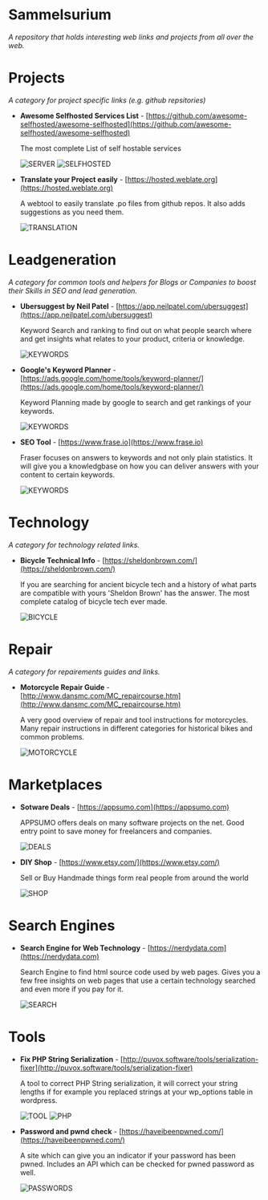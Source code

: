 # Sammelsurium

*A repository that holds interesting web links and projects from all over the web.*



# Projects

*A category for project specific links (e.g. github repsitories)*

- **Awesome Selfhosted Services List** - [https://github.com/awesome-selfhosted/awesome-selfhosted](https://github.com/awesome-selfhosted/awesome-selfhosted)

  The most complete List of self hostable services

  ![SERVER](https://img.shields.io/badge/-SERVER-informational)
  ![SELFHOSTED](https://img.shields.io/badge/-SELFHOSTED-informational)

- **Translate your Project easily** - [https://hosted.weblate.org](https://hosted.weblate.org)

  A webtool to easily translate .po files from github repos. It also adds suggestions as you need them.

  ![TRANSLATION](https://img.shields.io/badge/-TRANSLATION-informational)




# Leadgeneration

*A category for common tools and helpers for Blogs or Companies to boost their Skills in SEO and lead generation.*

- **Ubersuggest by Neil Patel** - [https://app.neilpatel.com/ubersuggest](https://app.neilpatel.com/ubersuggest)

  Keyword Search and ranking to find out on what people search where and get insights what relates to your product, criteria or knowledge.
  
  ![KEYWORDS](https://img.shields.io/badge/-KEYWORDS-informational)

- **Google's Keyword Planner** - [https://ads.google.com/home/tools/keyword-planner/](https://ads.google.com/home/tools/keyword-planner/)

  Keyword Planning made by google to search and get rankings of your keywords.

  ![KEYWORDS](https://img.shields.io/badge/-KEYWORDS-informational)

- **SEO Tool** - [https://www.frase.io](https://www.frase.io)

  Fraser focuses on answers to keywords and not only plain statistics. It will give you a knowledgbase on how you can deliver answers with your content to certain keywords.

  ![KEYWORDS](https://img.shields.io/badge/-KEYWORDS-informational)



# Technology

*A category for technology related links.*

- **Bicycle Technical Info** - [https://sheldonbrown.com/](https://sheldonbrown.com/)

  If you are searching for ancient bicycle tech and a history of what parts are compatible with yours 'Sheldon Brown' has the answer. The most complete catalog of bicycle tech ever made.
  
  ![BICYCLE](https://img.shields.io/badge/-BICYCLE-informational)



# Repair

*A category for repairements guides and links.*

- **Motorcycle Repair Guide** - [http://www.dansmc.com/MC_repaircourse.htm](http://www.dansmc.com/MC_repaircourse.htm)

  A very good overview of repair and tool instructions for motorcycles. Many repair instructions in different categories for historical bikes and common problems.
  
  ![MOTORCYCLE](https://img.shields.io/badge/-MOTORCYCLE-informational)



# Marketplaces

- **Sotware Deals** - [https://appsumo.com](https://appsumo.com)

  APPSUMO offers deals on many software projects on the net. Good entry point to save money for freelancers and companies.

  ![DEALS](https://img.shields.io/badge/-DEALS-informational)

- **DIY Shop** - [https://www.etsy.com/](https://www.etsy.com/)

  Sell or Buy Handmade things form real people from around the world

  ![SHOP](https://img.shields.io/badge/-SHOP-informational)


# Search Engines

- **Search Engine for Web Technology** - [https://nerdydata.com](https://nerdydata.com)

  Search Engine to find html source code used by web pages. Gives you a few free insights on web pages that use a certain technology searched and even more if you pay for it.

  ![SEARCH](https://img.shields.io/badge/-SEARCH-informational)


# Tools

- **Fix PHP String Serialization** - [http://puvox.software/tools/serialization-fixer](http://puvox.software/tools/serialization-fixer)

  A tool to correct PHP String serialization, it will correct your string lengths if for example you replaced strings at your wp_options table in wordpress.

  ![TOOL](https://img.shields.io/badge/-TOOL-informational)
  ![PHP](https://img.shields.io/badge/-PHP-informational)

- **Password and pwnd check** - [https://haveibeenpwned.com/](https://haveibeenpwned.com/)

  A site which can give you an indicator if your password has been pwned. Includes an API which can be checked for pwned password as well.

  ![PASSWORDS](https://img.shields.io/badge/-PASSWORDS-informational)

